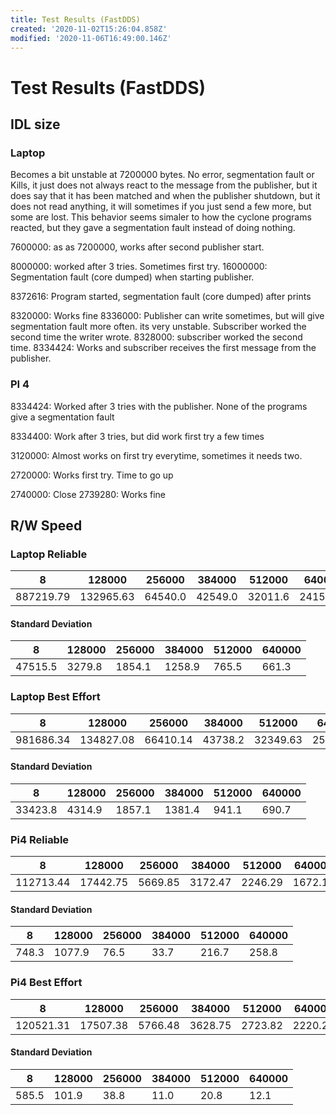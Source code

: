 ```yaml
---
title: Test Results (FastDDS)
created: '2020-11-02T15:26:04.858Z'
modified: '2020-11-06T16:49:00.146Z'
---
```


# Test Results (FastDDS)

## IDL size

### Laptop
Becomes a bit unstable at 7200000 bytes. No error, segmentation fault or Kills, it just does not always react to the message from the publisher, but it does say that it has been matched and when the publisher shutdown, but it does not read anything, it will sometimes if you just send a few more, but some are lost. This behavior seems simaler to how the  cyclone programs reacted, but they gave a segmentation fault instead of doing nothing.

7600000: as as 7200000, works after second publisher start.

8000000: worked after 3 tries. Sometimes first try.
16000000: Segmentation fault (core dumped) when starting publisher.

8372616: Program started, segmentation fault (core dumped) after prints

8320000: Works fine
8336000: Publisher can write sometimes, but will give segmentation fault more often. its very unstable. Subscriber worked the second time the writer wrote.
8328000: subscriber worked the second time.
8334424: Works and subscriber receives the first message from the publisher.

### PI 4
8334424: Worked after 3 tries with the publisher. None of the programs give a segmentation fault

8334400: Work after 3 tries, but did work first try a few times 

3120000: Almost works on first try everytime, sometimes it needs two.

2720000: Works first try. Time to go up

2740000: Close
2739280: Works fine

## R/W Speed

### Laptop Reliable
| 8 | 128000 | 256000 | 384000 | 512000 | 640000 |
| - | -- | --- | ---- | ----- | ------ |
| 887219.79 | 132965.63 | 64540.0 | 42549.0 | 32011.6 | 24157.24 |
#### Standard Deviation
| 8 | 128000 | 256000 | 384000 | 512000 | 640000 |
| - | -- | --- | ---- | ----- | ------ |
| 47515.5 | 3279.8 | 1854.1 | 1258.9 | 765.5 | 661.3 |

### Laptop Best Effort
| 8 | 128000 | 256000 | 384000 | 512000 | 640000 |
| - | -- | --- | ---- | ----- | ------ |
| 981686.34 | 134827.08 | 66410.14 | 43738.2 | 32349.63 | 25192.78 |
#### Standard Deviation
| 8 | 128000 | 256000 | 384000 | 512000 | 640000 |
| - | -- | --- | ---- | ----- | ------ |
| 33423.8 | 4314.9 | 1857.1 | 1381.4 | 941.1 | 690.7 |


### Pi4 Reliable
| 8 | 128000 | 256000 | 384000 | 512000 | 640000 |
| - | -- | --- | ---- | ----- | ------ |
| 112713.44 | 17442.75 | 5669.85 | 3172.47 | 2246.29 | 1672.18 |
#### Standard Deviation
| 8 | 128000 | 256000 | 384000 | 512000 | 640000 |
| - | -- | --- | ---- | ----- | ------ |
| 748.3 | 1077.9 | 76.5 | 33.7 | 216.7 | 258.8 |

### Pi4 Best Effort
| 8 | 128000 | 256000 | 384000 | 512000 | 640000 |
| - | -- | --- | ---- | ----- | ------ |
| 120521.31 | 17507.38 | 5766.48 | 3628.75 | 2723.82 | 2220.29 |
#### Standard Deviation
| 8 | 128000 | 256000 | 384000 | 512000 | 640000 |
| - | -- | --- | ---- | ----- | ------ |
| 585.5 | 101.9 | 38.8 | 11.0 | 20.8 | 12.1 |
